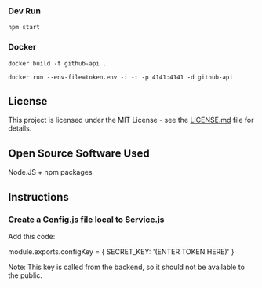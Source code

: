 ### Dev Run

`npm start`

### Docker

`docker build -t github-api .`

`docker run --env-file=token.env -i -t -p 4141:4141 -d github-api`

## License

This project is licensed under the MIT License - see the [LICENSE.md](https://github.com/Seneca-CDOT/ostep-dashboard/blob/dashboard/GITHUB_API/LICENSE) file for details.

## Open Source Software Used

Node.JS + npm packages

## Instructions

### Create a Config.js file local to Service.js

Add this code: 

module.exports.configKey = {
    SECRET_KEY: '(ENTER TOKEN HERE)'
}

Note: This key is called from the backend, so it should not be available to the public.
